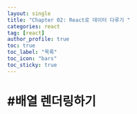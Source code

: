 ```yaml
---
layout: single
title: "Chapter 02: React로 데이터 다루기 "
categories: react
tag: [react]
author_profile: true
toc: true
toc_label: "목록"
toc_icon: "bars"
toc_sticky: true
---
```


# #배열 렌더링하기
